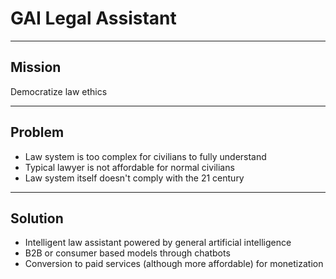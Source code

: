 # GAI Legal Assistant

---

## Mission

Democratize law ethics

---

## Problem

- Law system is too complex for civilians to fully understand
- Typical lawyer is not affordable for normal civilians
- Law system itself doesn't comply with the 21 century

---

## Solution

- Intelligent law assistant powered by general artificial intelligence
- B2B or consumer based models through chatbots
- Conversion to paid services (although more affordable) for monetization
